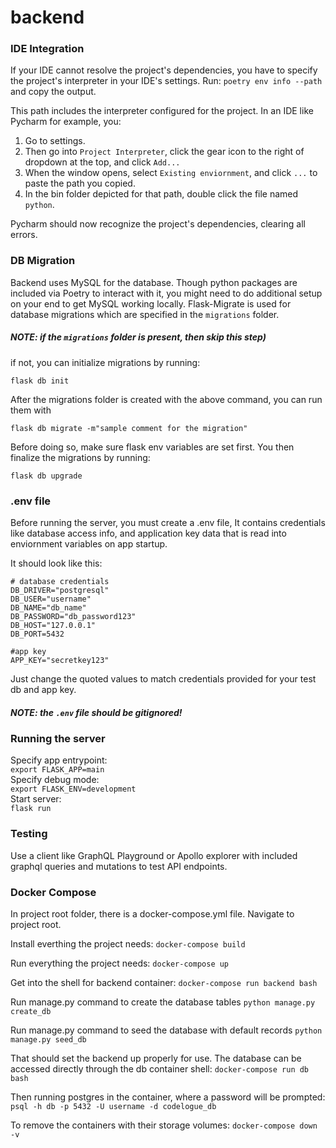 # backend

### IDE Integration
If your IDE cannot resolve the project's dependencies, you have to specify the project's interpreter in your IDE's settings.
Run: ```poetry env info --path``` and copy the output.

This path includes the interpreter configured for the project. In an IDE like Pycharm for example, you:
1. Go to settings.
2. Then go into `Project Interpreter`, click the gear icon to the right of dropdown at the top, and click `Add...` 
3. When the window opens, select `Existing enviornment`, and click `...` to paste the path you copied.  
4. In the bin folder depicted for that path, double click the file  named `python`. 

Pycharm should now recognize the project's dependencies, clearing all errors. 

### DB Migration
Backend uses MySQL for the database. Though python packages are included via Poetry to interact with it, you might need 
to do additional setup on your end to get MySQL working locally. Flask-Migrate is used for database migrations which are 
specified in the `migrations` folder. 
 
##### NOTE: if the ```migrations``` folder is present, then skip this step)
if not, you can initialize migrations by running:
```
flask db init
```

After the migrations folder is created with the above command, you can run them with 

```
flask db migrate -m"sample comment for the migration"
```

Before doing so, make sure flask env variables are set first. You then finalize the migrations by running:
```
flask db upgrade
```

### .env file
Before running the server, you must create a .env file, It contains credentials like database access info, and application 
key data that is read into enviornment variables on app startup. 

It should look like this:   
```
# database credentials
DB_DRIVER="postgresql"
DB_USER="username"
DB_NAME="db_name"
DB_PASSWORD="db_password123"
DB_HOST="127.0.0.1"
DB_PORT=5432

#app key
APP_KEY="secretkey123"
```
Just change the quoted values to match credentials provided for your test db and app key. 
##### NOTE: the `.env` file should be gitignored!

### Running the server
Specify app entrypoint:  
```export FLASK_APP=main```  
Specify debug mode:  
```export FLASK_ENV=development```  
Start server:  
```flask run```

### Testing
Use a client like GraphQL Playground or Apollo explorer with included graphql queries and mutations to test API endpoints.

### Docker Compose

In project root folder, there is a docker-compose.yml file. Navigate to project root.

Install everthing the project needs: 
```docker-compose build```

Run everything the project needs: 
```docker-compose up```

Get into the shell for backend container: 
```docker-compose run backend bash```

Run manage.py command to create the database tables
```python manage.py create_db```

Run manage.py command to seed the database with default records
```python manage.py seed_db```

That should set the backend up properly for use. The database can be accessed directly through the db container shell:
```docker-compose run db bash```

Then running postgres in the container, where a password will be prompted: 
```psql -h db -p 5432 -U username -d codelogue_db``` 

To remove the containers with their storage volumes: 
```docker-compose down -v```


 


